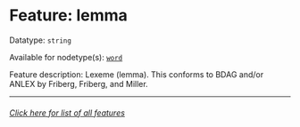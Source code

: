 # Feature: lemma

Datatype: `string`

Available for nodetype(s): [`word`](wordnodefeatures.md#readme)

Feature description: Lexeme (lemma). This conforms to BDAG and/or ANLEX by Friberg, Friberg, and Miller.

---
###### [Click here for list of all features](home.md#readme)

